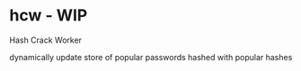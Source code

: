 # hcw - WIP
Hash Crack Worker

dynamically update store of popular passwords hashed with popular hashes 
